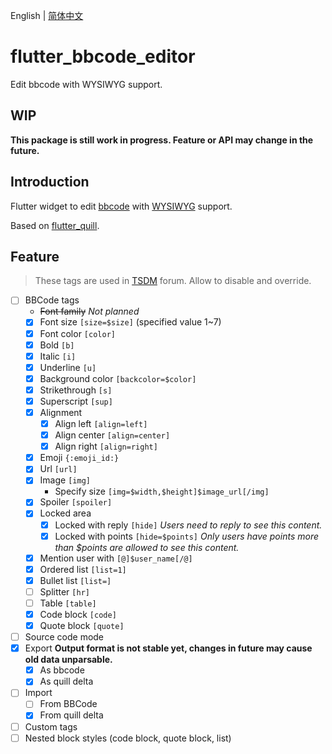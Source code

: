English | [简体中文](./docs/readme.zh-CN.md)

# flutter_bbcode_editor

Edit bbcode with WYSIWYG support.

## WIP

**This package is still work in progress. Feature or API may change in the future.**

## Introduction

Flutter widget to edit [bbcode](https://en.wikipedia.org/wiki/BBCode) with [WYSIWYG](https://en.wikipedia.org/wiki/WYSIWYG) support.

Based on [flutter_quill](https://pub.dev/packages/flutter_quill).

## Feature

> These tags are used in [TSDM](https://tsdm39.com/) forum.
> Allow to disable and override.

* [ ] BBCode tags
  * ~~Font family~~ *Not planned*
  * [x] Font size `[size=$size]` (specified value 1~7)
  * [x] Font color `[color]`
  * [x] Bold `[b]`
  * [x] Italic `[i]`
  * [x] Underline `[u]`
  * [x] Background color `[backcolor=$color]`
  * [x] Strikethrough `[s]`
  * [x] Superscript `[sup]`
  * [x] Alignment
    * [x] Align left `[align=left]`
    * [x] Align center `[align=center]`
    * [x] Align right `[align=right]`
  * [x] Emoji `{:emoji_id:}`
  * [x] Url `[url]`
  * [x] Image `[img]`
    * Specify size `[img=$width,$height]$image_url[/img]`
  * [x] Spoiler `[spoiler]`
  * [x] Locked area
    * [x] Locked with reply `[hide]` *Users need to reply to see this content.*
    * [x] Locked with points `[hide=$points]` *Only users have points more than $points are allowed to see this content.*
  * [x] Mention user with `[@]$user_name[/@]`
  * [x] Ordered list `[list=1]`
  * [x] Bullet list `[list=]`
  * [ ] Splitter `[hr]`
  * [ ] Table `[table]`
  * [x] Code block `[code]`
  * [x] Quote block `[quote]`
* [ ] Source code mode
* [x] Export **Output format is not stable yet, changes in future may cause old data unparsable.**
  * [x] As bbcode
  * [x] As quill delta
* [ ] Import
  * [ ] From BBCode
  * [x] From quill delta
* [ ] Custom tags
* [ ] Nested block styles (code block, quote block, list)
